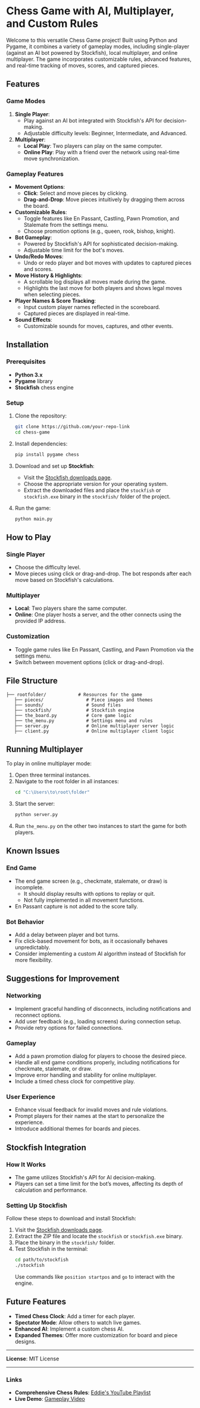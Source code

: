 # Chess Game with AI, Multiplayer, and Custom Rules

Welcome to this versatile Chess Game project! Built using Python and Pygame, it combines a variety of gameplay modes, including single-player (against an AI bot powered by Stockfish), local multiplayer, and online multiplayer. The game incorporates customizable rules, advanced features, and real-time tracking of moves, scores, and captured pieces.

## Features

### Game Modes
1. **Single Player**:
   - Play against an AI bot integrated with Stockfish's API for decision-making.
   - Adjustable difficulty levels: Beginner, Intermediate, and Advanced.
2. **Multiplayer**:
   - **Local Play**: Two players can play on the same computer.
   - **Online Play**: Play with a friend over the network using real-time move synchronization.

### Gameplay Features
- **Movement Options**:
  - **Click**: Select and move pieces by clicking.
  - **Drag-and-Drop**: Move pieces intuitively by dragging them across the board.
- **Customizable Rules**:
  - Toggle features like En Passant, Castling, Pawn Promotion, and Stalemate from the settings menu.
  - Choose promotion options (e.g., queen, rook, bishop, knight).
- **Bot Gameplay**:
  - Powered by Stockfish's API for sophisticated decision-making.
  - Adjustable time limit for the bot's moves.
- **Undo/Redo Moves**:
  - Undo or redo player and bot moves with updates to captured pieces and scores.
- **Move History & Highlights**:
  - A scrollable log displays all moves made during the game.
  - Highlights the last move for both players and shows legal moves when selecting pieces.
- **Player Names & Score Tracking**:
  - Input custom player names reflected in the scoreboard.
  - Captured pieces are displayed in real-time.
- **Sound Effects**:
  - Customizable sounds for moves, captures, and other events.

## Installation

### Prerequisites
- **Python 3.x**
- **Pygame** library
- **Stockfish** chess engine

### Setup
1. Clone the repository:
   ```bash
   git clone https://github.com/your-repo-link
   cd chess-game
   ```

2. Install dependencies:
   ```bash
   pip install pygame chess
   ```

3. Download and set up **Stockfish**:
   - Visit the [Stockfish downloads page](https://stockfishchess.org/download/).
   - Choose the appropriate version for your operating system.
   - Extract the downloaded files and place the `stockfish` or `stockfish.exe` binary in the `stockfish/` folder of the project.

4. Run the game:
   ```bash
   python main.py
   ```

## How to Play

### Single Player
- Choose the difficulty level.
- Move pieces using click or drag-and-drop. The bot responds after each move based on Stockfish's calculations.

### Multiplayer
- **Local**: Two players share the same computer.
- **Online**: One player hosts a server, and the other connects using the provided IP address.

### Customization
- Toggle game rules like En Passant, Castling, and Pawn Promotion via the settings menu.
- Switch between movement options (click or drag-and-drop).

## File Structure
```
├── rootfolder/            # Resources for the game
   ├── pieces/                # Piece images and themes
   ├── sounds/                # Sound files
   ├── stockfish/             # Stockfish engine
   ├── the_board.py           # Core game logic
   ├── the_menu.py            # Settings menu and rules
   ├── server.py              # Online multiplayer server logic
   ├── client.py              # Online multiplayer client logic
```

## Running Multiplayer
To play in online multiplayer mode:
1. Open three terminal instances.
2. Navigate to the root folder in all instances:
   ```bash
   cd "C:\Users\to\root\folder"
   ```
3. Start the server:
   ```bash
   python server.py
   ```
4. Run `the_menu.py` on the other two instances to start the game for both players.

## Known Issues

### End Game
- The end game screen (e.g., checkmate, stalemate, or draw) is incomplete.
  - It should display results with options to replay or quit.
  - Not fully implemented in all movement functions.
- En Passant capture is not added to the score tally.

### Bot Behavior
- Add a delay between player and bot turns.
- Fix click-based movement for bots, as it occasionally behaves unpredictably.
- Consider implementing a custom AI algorithm instead of Stockfish for more flexibility.

## Suggestions for Improvement

### Networking
- Implement graceful handling of disconnects, including notifications and reconnect options.
- Add user feedback (e.g., loading screens) during connection setup.
- Provide retry options for failed connections.

### Gameplay
- Add a pawn promotion dialog for players to choose the desired piece.
- Handle all end game conditions properly, including notifications for checkmate, stalemate, or draw.
- Improve error handling and stability for online multiplayer.
- Include a timed chess clock for competitive play.

### User Experience
- Enhance visual feedback for invalid moves and rule violations.
- Prompt players for their names at the start to personalize the experience.
- Introduce additional themes for boards and pieces.

## Stockfish Integration

### How It Works
- The game utilizes Stockfish's API for AI decision-making.
- Players can set a time limit for the bot’s moves, affecting its depth of calculation and performance.

### Setting Up Stockfish
Follow these steps to download and install Stockfish:
1. Visit the [Stockfish downloads page](https://stockfishchess.org/download/).
2. Extract the ZIP file and locate the `stockfish` or `stockfish.exe` binary.
3. Place the binary in the `stockfish/` folder.
4. Test Stockfish in the terminal:
   ```bash
   cd path/to/stockfish
   ./stockfish
   ```
   Use commands like `position startpos` and `go` to interact with the engine.

## Future Features
- **Timed Chess Clock**: Add a timer for each player.
- **Spectator Mode**: Allow others to watch live games.
- **Enhanced AI**: Implement a custom chess AI.
- **Expanded Themes**: Offer more customization for board and piece designs.

---

**License**: MIT License

---

### Links
- **Comprehensive Chess Rules**: [Eddie's YouTube Playlist](https://www.youtube.com/watch?v=EnYui0e73Rs&list=PLBwF487qi8MGU81nDGaeNE1EnNEPYWKY_&index=1)
- **Live Demo**: [Gameplay Video](https://www.youtube.com/watch?v=fGK8V6CtfEc)

